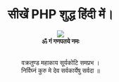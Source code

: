 # <div align="center">सीखें PHP शुद्ध हिंदी में।</div>
<div align="center">
  <img src="https://media.giphy.com/media/J46InwmiUsMqk/200.gif">
  <br><b>ॐ गं गणपतये नमः</b><br><br>
  
  वक्रतुण्ड महाकाय सूर्यकोटि समप्रभ ।  
  निर्विघ्नं कुरु मे देव सर्वकार्येषु सर्वदा ॥
  </div>
<br>
